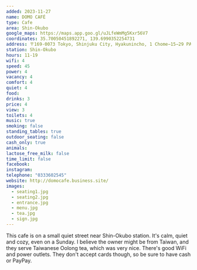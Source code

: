 ```yaml
---
added: 2023-11-27
name: DOMO CAFÉ
type: Cafe
area: Shin-Okubo
google_maps: https://maps.app.goo.gl/uJLfeWmMg5Kxr56V7
coordinates: 35.70050451892271, 139.6990352254731
address: 〒169-0073 Tokyo, Shinjuku City, Hyakunincho, 1 Chome−15−29 PATIO新宿G2 B1
station: Shin-Okubo
hours: 11-19
wifi: 4
speed: 45
power: 4
vacancy: 4
comfort: 4
quiet: 4
food: 
drinks: 3
price: 4
view: 3
toilets: 4
music: true
smoking: false
standing_tables: true
outdoor_seating: false
cash_only: true
animals: 
lactose_free_milk: false
time_limit: false
facebook: 
instagram: 
telephone: "0333602545"
website: http://domocafe.business.site/
images:
  - seating1.jpg
  - seating2.jpg
  - entrance.jpg
  - menu.jpg
  - tea.jpg
  - sign.jpg
---
```


This cafe is on a small quiet street near Shin-Okubo station. It's calm, quiet and cozy, even on a Sunday. I believe the owner might be from Taiwan, and they serve Taiwanese Oolong tea, which was very nice. There's good WiFi and power outlets. They don't accept cards though, so be sure to have cash or PayPay.
